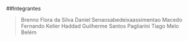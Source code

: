 ##Integrantes

>Brenno Flora da Silva
>Daniel Senaosabedeixaassimentao Macedo
>Fernando Keller Haddad
>Guilherme Santos Pagliarini
>Tiago Melo Belém
